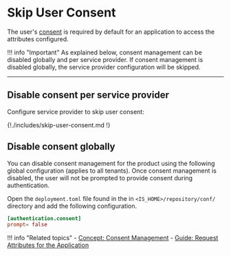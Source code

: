 # Skip User Consent

The user's [consent]({{base_path}}/references/concepts/consent-management/) is required by default for an application to access the attributes configured. 

!!! info "Important"
    As explained below, consent management can be disabled globally and per service provider. If consent management is disabled globally, the service provider configuration will be skipped.

----

## Disable consent per service provider

Configure service provider to skip user consent:

{!./includes/skip-user-consent.md !}

## Disable consent globally
  
You can disable consent management for the product using the following global configuration (applies to all tenants). Once consent management is disabled, the user will not be prompted to provide consent during authentication.

Open the `deployment.toml` file found in the in `<IS_HOME>/repository/conf/` directory and add the following configuration.

``` toml
[authentication.consent] 
prompt= false
```


!!! info "Related topics"
    - [Concept: Consent Management]({{base_path}}/references/concepts/consent-management/)
    - [Guide: Request Attributes for the Application]({{base_path}}/request-attributes/)